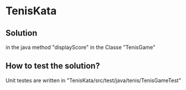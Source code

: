 # TenisKata

## Solution
in the java method "displayScore" in the Classe "TenisGame"

## How to test the solution?
Unit testes are written in "TenisKata/src/test/java/tenis/TenisGameTest"
